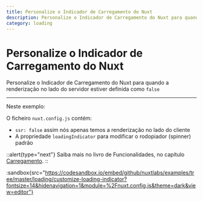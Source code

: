 ```yaml
---
title: Personalize o Indicador de Carregamento do Nuxt
description: Personalize o Indicador de Carregamento do Nuxt para quando a renderização no lado do servidor estiver defina como false
category: loading
---
```


# Personalize o Indicador de Carregamento do Nuxt

Personalize o Indicador de Carregamento do Nuxt para quando a renderização no lado do servidor estiver definida como `false`

---

Neste exemplo:

O ficheiro `nuxt.config.js` contém:

- `ssr: false` assim nós apenas temos a renderização no lado do cliente
- A propriedade `loadingIndicator` para modificar o rodopiador (spinner) padrão

::alert{type="next"}
Saiba mais no livro de Funcionalidades, no capítulo [Carregamento](/docs/features/loading).
::

:sandbox{src="https://codesandbox.io/embed/github/nuxtlabs/examples/tree/master/loading/customize-loading-indicator?fontsize=14&hidenavigation=1&module=%2Fnuxt.config.js&theme=dark&view=editor"}
